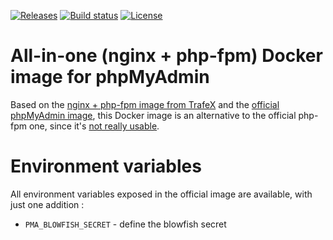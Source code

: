 [![Releases](https://img.shields.io/gitlab/v/release/colibris-xyz/phpmyadmin-docker?gitlab_url=https%3A%2F%2Fframagit.org)](https://framagit.org/colibris-xyz/phpmyadmin-docker/-/releases)
[![Build status](https://img.shields.io/gitlab/pipeline-status/colibris-xyz/phpmyadmin-docker?branch=main&gitlab_url=https%3A%2F%2Fframagit.org)](https://framagit.org/colibris-xyz/phpmyadmin-docker/-/pipelines)
[![License](https://img.shields.io/gitlab/license/colibris-xyz/phpmyadmin-docker?gitlab_url=https%3A%2F%2Fframagit.org)](https://framagit.org/colibris-xyz/phpmyadmin-docker/-/blob/main/LICENSE)

# All-in-one (nginx + php-fpm) Docker image for phpMyAdmin

Based on the [nginx + php-fpm image from TrafeX](https://hub.docker.com/r/trafex/alpine-nginx-php7) and the [official phpMyAdmin image](https://hub.docker.com/_/phpmyadmin/), this Docker image is an alternative to the official php-fpm one, since it's [not really usable](https://github.com/phpmyadmin/docker/issues/284).

# Environment variables

All environment variables exposed in the official image are available, with just one addition :
- `PMA_BLOWFISH_SECRET` - define the blowfish secret
